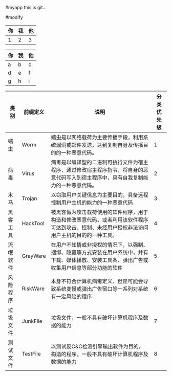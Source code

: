 #myapp this is git...

#modify


|你|我|他|
|-|-|-|
|1|2|3|


|你     |我     |他     |
|-------|-------|-------|
|a      |b      |c      |
|d      |e      |f      |
|g      |h      |i      |

| 类别      |	前缀定义	|	说明	|	分类优先级	|
| --------- | -----------	| --------- | -----------	|
|蠕虫		|Worm			|蠕虫是以网络载荷为主要传播手段，利用系统漏洞或邮件发送，达到复制自身及传播目的的一种恶意代码。|1|
|病毒		|Virus			|病毒是以编译型的二进制可执行文件为宿主程序，通过修改宿主程序指令，将自身的恶意代码写入到宿主程序中，具有自我复制能力的一种恶意代码。|2|
|木马		|Trojan			|以窃取用户关键信息为主要目的，具备远程控制用户主机的能力的一种恶意代码|3
|黑客工具	|HackTool		|被黑客做为攻击载荷使用的软件程序，用于构造和修改恶意代码，或者利用该软件程序可达到攻击、控制、未经用户授权非法访问用户主机的目的的一种工具。|4|
|流氓软件	|GrayWare		|在用户不知情或非授权的情况下，以强制、捆绑、隐藏等方式安装在用户系统中，并有下载、媒体播放、安装工具条、弹出广告或收集用户信息等部分功能的软件|5|
|风险程序	|RiskWare		|本身不符合计算机病毒定义、但是可能会导致系统变慢或弹出广告窗口等一系列对系统有一定风险的程序|6|
|垃圾文件	|JunkFile		|垃圾文件，一般不具有破坏计算机程序及数据的能力|7|
|测试文件	|TestFile		|以测试反C&C检测引擎输出软件为目的，构造的程序，一般不具有破坏计算机程序及数据的能力|8|

